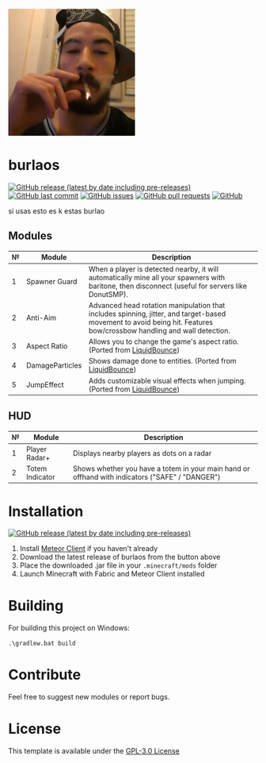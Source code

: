 ![el puto dudu](https://github.com/Rapou7/burlaos/blob/master/src/main/resources/assets/burlaos/icon.png?raw=true)

# burlaos

[![GitHub release (latest by date including pre-releases)](https://img.shields.io/github/v/release/Rapou7/burlaos?include_prereleases)](https://img.shields.io/github/v/release/Rapou7/burlaos?include_prereleases)
[![GitHub last commit](https://img.shields.io/github/last-commit/Rapou7/burlaos)](https://img.shields.io/github/last-commit/Rapou7/burlaos)
[![GitHub issues](https://img.shields.io/github/issues-raw/Rapou7/burlaos)](https://img.shields.io/github/issues-raw/Rapou7/burlaos)
[![GitHub pull requests](https://img.shields.io/github/issues-pr/Rapou7/burlaos)](https://img.shields.io/github/issues-pr/Rapou7/burlaos)
[![GitHub](https://img.shields.io/github/license/Rapou7/burlaos)](https://img.shields.io/github/license/Rapou7/burlaos)

si usas esto es k estas burlao

## Modules

| №  | Module                                                            | Description                                                                    |
|----|-------------------------------------------------------------------|--------------------------------------------------------------------------------|
| 1  | Spawner Guard | When a player is detected nearby, it will automatically mine all your spawners with baritone, then disconnect (useful for servers like DonutSMP). |
| 2  | Anti-Aim | Advanced head rotation manipulation that includes spinning, jitter, and target-based movement to avoid being hit. Features bow/crossbow handling and wall detection. |
| 3  | Aspect Ratio | Allows you to change the game's aspect ratio. (Ported from [LiquidBounce](https://github.com/CCBlueX/LiquidBounce)) |
| 4  | DamageParticles | Shows damage done to entities. (Ported from [LiquidBounce](https://github.com/CCBlueX/LiquidBounce)) |
| 5  | JumpEffect | Adds customizable visual effects when jumping. (Ported from [LiquidBounce](https://github.com/CCBlueX/LiquidBounce)) |

## HUD

| №  | Module                                                            | Description                                                                    |
|----|-------------------------------------------------------------------|--------------------------------------------------------------------------------|
| 1  | Player Radar+ | Displays nearby players as dots on a radar |
| 2  | Totem Indicator | Shows whether you have a totem in your main hand or offhand with indicators ("SAFE" / "DANGER") |

# Installation

[![GitHub release (latest by date including pre-releases)](https://img.shields.io/github/v/release/Rapou7/burlaos?include_prereleases&label=Download%20Latest%20Release&style=for-the-badge)](https://github.com/Rapou7/burlaos/releases/latest)

1. Install [Meteor Client](https://meteorclient.com/) if you haven't already
2. Download the latest release of burlaos from the button above
3. Place the downloaded .jar file in your `.minecraft/mods` folder
4. Launch Minecraft with Fabric and Meteor Client installed

# Building

For building this project on Windows:
```shell
.\gradlew.bat build
```

# Contribute

Feel free to suggest new modules or report bugs.

# License

This template is available under the [GPL-3.0 License](./LICENSE)

